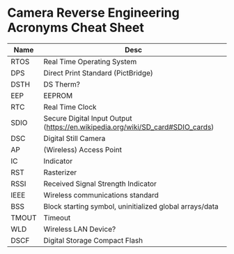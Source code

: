 # Camera Reverse Engineering Acronyms Cheat Sheet
| Name | Desc |
| --- | --- |
| RTOS | Real Time Operating System |
| DPS | Direct Print Standard (PictBridge) |
| DSTH | DS Therm? |
| EEP | EEPROM |
| RTC | Real Time Clock |
| SDIO | Secure Digital Input Output (https://en.wikipedia.org/wiki/SD_card#SDIO_cards)|
| DSC | Digital Still Camera |
| AP | (Wireless) Access Point |
| IC | Indicator |
| RST | Rasterizer |
| RSSI | Received Signal Strength Indicator |
| IEEE | Wireless communications standard |
| BSS | Block starting symbol, uninitialized global arrays/data |
| TMOUT | Timeout |
| WLD | Wireless LAN Device? |
| DSCF | Digital Storage Compact Flash |
